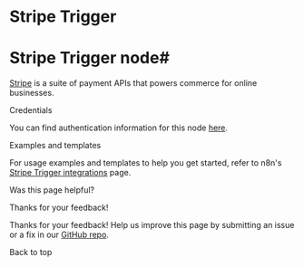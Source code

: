 # Stripe Trigger

[ ](https://github.com/n8n-io/n8n-docs/edit/main/docs/integrations/builtin/trigger-nodes/n8n-nodes-base.stripetrigger.md "Edit this page")

# Stripe Trigger node#

[Stripe](https://stripe.com/) is a suite of payment APIs that powers commerce for online businesses.

Credentials

You can find authentication information for this node [here](../../credentials/stripe/).

Examples and templates

For usage examples and templates to help you get started, refer to n8n's [Stripe Trigger integrations](https://n8n.io/integrations/stripe-trigger/) page.

Was this page helpful? 

Thanks for your feedback! 

Thanks for your feedback! Help us improve this page by submitting an issue or a fix in our [GitHub repo](https://github.com/n8n-io/n8n-docs). 

Back to top 
